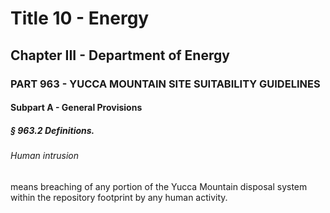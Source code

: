 
# Title 10 - Energy
## Chapter III - Department of Energy
### PART 963 - YUCCA MOUNTAIN SITE SUITABILITY GUIDELINES
#### Subpart A - General Provisions
##### § 963.2 Definitions.
###### Human intrusion

means breaching of any portion of the Yucca Mountain disposal system within the repository footprint by any human activity.
